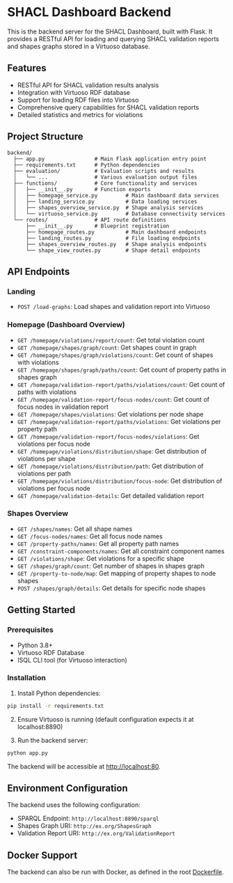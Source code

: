 # SHACL Dashboard Backend

This is the backend server for the SHACL Dashboard, built with Flask. It provides a RESTful API for loading and querying SHACL validation reports and shapes graphs stored in a Virtuoso database.

## Features

- RESTful API for SHACL validation results analysis
- Integration with Virtuoso RDF database
- Support for loading RDF files into Virtuoso
- Comprehensive query capabilities for SHACL validation reports
- Detailed statistics and metrics for violations

## Project Structure

```
backend/
  ├── app.py                # Main Flask application entry point
  ├── requirements.txt      # Python dependencies
  ├── evaluation/           # Evaluation scripts and results
  │   └── ...               # Various evaluation output files
  ├── functions/            # Core functionality and services
  │   ├── __init__.py       # Function exports
  │   ├── homepage_service.py         # Main dashboard data services
  │   ├── landing_service.py          # Data loading services
  │   ├── shapes_overview_service.py  # Shape analysis services
  │   └── virtuoso_service.py         # Database connectivity services
  └── routes/               # API route definitions
      ├── __init__.py       # Blueprint registration
      ├── homepage_routes.py          # Main dashboard endpoints
      ├── landing_routes.py           # File loading endpoints
      ├── shapes_overview_routes.py   # Shape analysis endpoints
      └── shape_view_routes.py        # Shape detail endpoints
```

## API Endpoints

### Landing

- `POST /load-graphs`: Load shapes and validation report into Virtuoso

### Homepage (Dashboard Overview)

- `GET /homepage/violations/report/count`: Get total violation count
- `GET /homepage/shapes/graph/count`: Get shapes count in graph
- `GET /homepage/shapes/graph/violations/count`: Get count of shapes with violations
- `GET /homepage/shapes/graph/paths/count`: Get count of property paths in shapes graph
- `GET /homepage/validation-report/paths/violations/count`: Get count of paths with violations
- `GET /homepage/validation-report/focus-nodes/count`: Get count of focus nodes in validation report
- `GET /homepage/shapes/violations`: Get violations per node shape
- `GET /homepage/validation-report/paths/violations`: Get violations per property path
- `GET /homepage/validation-report/focus-nodes/violations`: Get violations per focus node
- `GET /homepage/violations/distribution/shape`: Get distribution of violations per shape
- `GET /homepage/violations/distribution/path`: Get distribution of violations per path
- `GET /homepage/violations/distribution/focus-node`: Get distribution of violations per focus node
- `GET /homepage/validation-details`: Get detailed validation report

### Shapes Overview

- `GET /shapes/names`: Get all shape names
- `GET /focus-nodes/names`: Get all focus node names
- `GET /property-paths/names`: Get all property path names
- `GET /constraint-components/names`: Get all constraint component names
- `GET /violations/shape`: Get violations for a specific shape
- `GET /shapes/graph/count`: Get number of shapes in shapes graph
- `GET /property-to-node/map`: Get mapping of property shapes to node shapes
- `POST /shapes/graph/details`: Get details for specific node shapes

## Getting Started

### Prerequisites

- Python 3.8+
- Virtuoso RDF Database
- ISQL CLI tool (for Virtuoso interaction)

### Installation

1. Install Python dependencies:

```sh
pip install -r requirements.txt
```

2. Ensure Virtuoso is running (default configuration expects it at localhost:8890)

3. Run the backend server:

```sh
python app.py
```

The backend will be accessible at [http://localhost:80](http://localhost:80).

## Environment Configuration

The backend uses the following configuration:

- SPARQL Endpoint: `http://localhost:8890/sparql`
- Shapes Graph URI: `http://ex.org/ShapesGraph`
- Validation Report URI: `http://ex.org/ValidationReport`

## Docker Support

The backend can also be run with Docker, as defined in the root [Dockerfile](../Dockerfile).